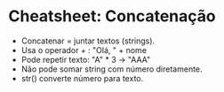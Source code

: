 # Cheatsheet: Concatenação

- Concatenar = juntar textos (strings).
- Usa o operador + : "Olá, " + nome
- Pode repetir texto: "A" * 3 → "AAA"
- Não pode somar string com número diretamente.
- str() converte número para texto.
